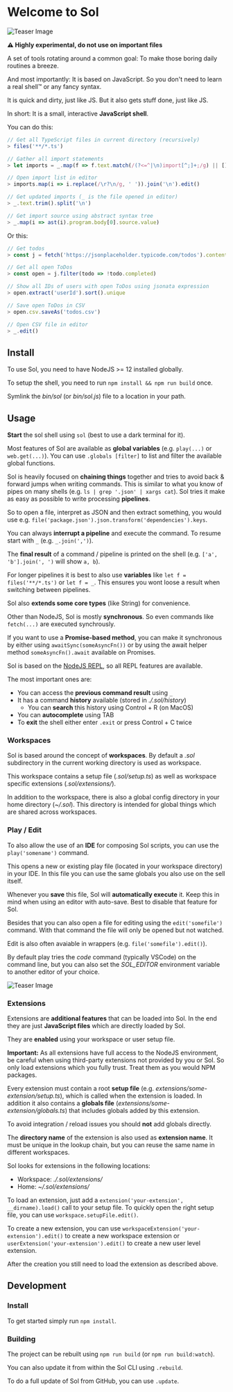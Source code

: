 # Welcome to Sol

![Teaser Image](docs/assets/hero.png)

**⚠️ Highly experimental, do not use on important files**

A set of tools rotating around a common goal:
To make those boring daily routines a breeze.

And most importantly: It is based on JavaScript.
So you don't need to learn a real shell™ or any fancy syntax.

It is quick and dirty, just like JS. But it also gets stuff done, just like JS.

In short:
It is a small, interactive **JavaScript shell**.

You can do this:

```js
// Get all TypeScript files in current directory (recursively)
> files('**/*.ts')

// Gather all import statements
> let imports = _.map(f => f.text.match(/(?<=^|\n)import[^;]+;/g) || []).flat()

// Open import list in editor
> imports.map(i => i.replace(/\r?\n/g, ' ')).join('\n').edit()

// Get updated imports (_ is the file opened in editor)
> _.text.trim().split('\n')

// Get import source using abstract syntax tree
> _.map(i => ast(i).program.body[0].source.value)
```

Or this:

```js
// Get todos
> const j = fetch('https://jsonplaceholder.typicode.com/todos').content

// Get all open ToDos
> const open = j.filter(todo => !todo.completed)

// Show all IDs of users with open ToDos using jsonata expression
> open.extract('userId').sort().unique

// Save open ToDos in CSV
> open.csv.saveAs('todos.csv')

// Open CSV file in editor
> _.edit()
```

## Install

To use Sol, you need to have NodeJS >= 12 installed globally.

To setup the shell, you need to run `npm install && npm run build` once.

Symlink the _bin/sol_ (or _bin/sol.js_) file to a location in your path.

## Usage

**Start** the sol shell using `sol` (best to use a dark terminal for it).

Most features of Sol are available as **global variables** (e.g. `play(...)` or `web.get(...)`).
You can use `.globals [filter]` to list and filter the available global functions.

Sol is heavily focused on **chaining things** together and tries to avoid back & forward jumps when writing commands. This is similar to what you know of pipes on many shells (e.g. `ls | grep '.json' | xargs cat`). Sol tries it make as easy as possible to write processing **pipelines**.

So to open a file, interpret as JSON and then extract something, you would use e.g. `file('package.json').json.transform('dependencies').keys`.

You can always **interrupt a pipeline** and execute the command. To resume start with `_` (e.g. `_.join(',')`).

The **final result** of a command / pipeline is printed on the shell (e.g. `['a', 'b'].join(', ')` will show `a, b`).

For longer pipelines it is best to also use **variables** like `let f = files('**/*.ts')` or `let f = _`. This ensures you wont loose a result when switching between pipelines.

Sol also **extends some core types** (like String) for convenience.

Other than NodeJS, Sol is mostly **synchronous**.
So even commands like `fetch(...)` are executed synchrously.

If you want to use a **Promise-based method**, you can make it synchronous by either using `awaitSync(someAsyncFn())` or by using the await helper method `someAsyncFn().await` available on Promises.

Sol is based on the [NodeJS REPL](https://nodejs.org/api/repl.html),
so all REPL features are available.

The most important ones are:

- You can access the **previous command result** using `_`
- It has a command **history** available (stored in _./.sol/history_)
  - You can **search** this history using Control + R (on MacOS)
- You can **autocomplete** using TAB
- To **exit** the shell either enter `.exit` or press Control + C twice

### Workspaces

Sol is based around the concept of **workspaces**.
By default a _.sol_ subdirectory in the current working directory is used as workspace.

This workspace contains a setup file (_.sol/setup.ts_) as well as workspace specific extensions (_.sol/extensions/_).

In addition to the workspace, there is also a global config directory in your home directory (_~/.sol_). This directory is intended for global things which are shared across workspaces.

### Play / Edit

To also allow the use of an **IDE** for composing Sol scripts, you can use the `play('somename')` command.

This opens a new or existing play file (located in your workspace directory) in your IDE.
In this file you can use the same globals you also use on the sell itself.

Whenever you **save** this file, Sol will **automatically execute** it.
Keep this in mind when using an editor with auto-save. Best to disable that feature for Sol.

Besides that you can also open a file for editing using the `edit('somefile')` command.
With that command the file will only be opened but not watched.

Edit is also often avaiable in wrappers (e.g. `file('somefile').edit()`).

By default play tries the _code_ command (typically VSCode) on the command line,
but you can also set the _SOL_EDITOR_ environment variable to another editor of your choice.

![Teaser Image](docs/assets/play.png)

### Extensions

Extensions are **additional features** that can be loaded into Sol.
In the end they are just **JavaScript files** which are directly loaded by Sol.

They are **enabled** using your workspace or user setup file.

**Important:** As all extensions have full access to the NodeJS environment,
be careful when using third-party extensions not provided by you or Sol.
So only load extensions which you fully trust. Treat them as you would NPM packages.

Every extension must contain a root **setup file** (e.g. _extensions/some-extension/setup.ts_),
which is called when the extension is loaded. In addition it also contains a **globals file**
(_extensions/some-extension/globals.ts_) that includes globals added by this extension.

To avoid integration / reload issues you should **not** add globals directly.

The **directory name** of the extension is also used as **extension name**.
It must be unique in the lookup chain, but you can reuse the same name in different workspaces.

Sol looks for extensions in the following locations:

- Workspace: _./.sol/extensions/_
- Home: _~/.sol/extensions/_

To load an extension, just add a `extension('your-extension', __dirname).load()` call to your setup file.
To quickly open the right setup file, you can use `workspace.setupFile.edit()`.

To create a new extension, you can use `workspaceExtension('your-extension').edit()` to create a new workspace extension
or `userExtension('your-extension').edit()` to create a new user level extension.

After the creation you still need to load the extension as described above.

## Development

### Install

To get started simply run `npm install`.

### Building

The project can be rebuilt using `npm run build` (or `npm run build:watch`).

You can also update it from within the Sol CLI using `.rebuild`.

To do a full update of Sol from GitHub, you can use `.update`.
